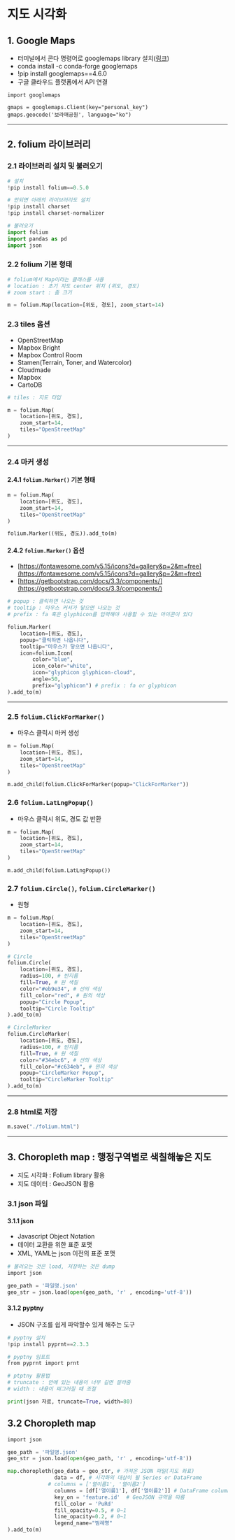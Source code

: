 지도 시각화
===

## 1. Google Maps
- 터미널에서 콘다 명령어로 googlemaps library 설치([링크](https://anaconda.org/conda-forge/googlemaps))
- conda install -c conda-forge googlemaps
- !pip install googlemaps==4.6.0
- 구글 클라우드 플랫폼에서 API 연결
```
import googlemaps  

gmaps = googlemaps.Client(key="personal_key")
gmaps.geocode('보라매공원', language="ko")  
```

___

## 2. folium 라이브러리
### 2.1 라이브러리 설치 및 불러오기
```python
# 설치
!pip install folium==0.5.0

# 안되면 아래의 라이브러리도 설치
!pip install charset 
!pip install charset-normalizer

# 불러오기
import folium
import pandas as pd 
import json 
```

### 2.2 folium 기본 형태
```python
# folium에서 Map이라는 클래스를 사용   
# location : 초기 지도 center 위치 (위도, 경도)    
# zoom start : 줌 크기   

m = folium.Map(location=[위도, 경도], zoom_start=14)
```

### 2.3 tiles 옵션
- OpenStreetMap   
- Mapbox Bright   
- Mapbox Control Room   
- Stamen(Terrain, Toner, and Watercolor)    
- Cloudmade    
- Mapbox    
- CartoDB      
```python
# tiles : 지도 타입

m = folium.Map(
    location=[위도, 경도], 
    zoom_start=14,
    tiles="OpenStreetMap"
)
```
___

### 2.4 마커 생성
#### 2.4.1 `folium.Marker()` 기본 형태
```python
m = folium.Map(
    location=[위도, 경도], 
    zoom_start=14,
    tiles="OpenStreetMap"
)

folium.Marker((위도, 경도)).add_to(m)
```
#### 2.4.2 `folium.Marker()` 옵션
- [https://fontawesome.com/v5.15/icons?d=gallery&p=2&m=free](https://fontawesome.com/v5.15/icons?d=gallery&p=2&m=free) 
- [https://getbootstrap.com/docs/3.3/components/](https://getbootstrap.com/docs/3.3/components/)
```python
# popup : 클릭하면 나오는 것
# tooltip : 마우스 커서가 닿으면 나오는 것
# prefix : fa 혹은 glyphicon를 입력해야 사용할 수 있는 아이콘이 있다

folium.Marker(
    location=[위도, 경도],
    popup="클릭하면 나옵니다",
    tooltip="마우스가 닿으면 나옵니다",
    icon=folium.Icon(
        color="blue",
        icon_color="white",
        icon="glyphicon glyphicon-cloud",
        angle=50, 
        prefix="glyphicon") # prefix : fa or glyphicon
).add_to(m)
```

___

### 2.5 `folium.ClickForMarker()`
- 마우스 클릭시 마커 생성
```python
m = folium.Map(
    location=[위도, 경도], 
    zoom_start=14,
    tiles="OpenStreetMap"
)

m.add_child(folium.ClickForMarker(popup="ClickForMarker"))
```

### 2.6 `folium.LatLngPopup()`
- 마우스 클릭시 위도, 경도 값 반환
```python
m = folium.Map(
    location=[위도, 경도], 
    zoom_start=14,
    tiles="OpenStreetMap"
)

m.add_child(folium.LatLngPopup())
```


### 2.7 `folium.Circle()`, `folium.CircleMarker()`
- 원형 
```python
m = folium.Map(
    location=[위도, 경도], 
    zoom_start=14,
    tiles="OpenStreetMap"
)

# Circle 
folium.Circle(
    location=[위도, 경도],
    radius=100, # 반지름
    fill=True, # 원 색칠
    color="#eb9e34", # 선의 색상
    fill_color="red", # 원의 색상
    popup="Circle Popup",
    tooltip="Circle Tooltip"
).add_to(m)

# CircleMarker
folium.CircleMarker(
    location=[위도, 경도],
    radius=100, # 반지름
    fill=True, # 원 색칠
    color="#34ebc6", # 선의 색상
    fill_color="#c634eb", # 원의 색상
    popup="CircleMarker Popup",
    tooltip="CircleMarker Tooltip"
).add_to(m)
```
___

### 2.8 html로 저장
```python
m.save("./folium.html")
```
___

## 3. Choropleth map : 행정구역별로 색칠해놓은 지도
- 지도 시각화 : Folium library 활용   
- 지도 데이터 : GeoJSON 활용   

### 3.1 json 파일
#### 3.1.1 json
- Javascript Object Notation   
- 데이터 교환을 위한 표준 포맷   
- XML, YAML는 json 이전의 표준 포맷   
```python
# 불러오는 것은 load, 저장하는 것은 dump
import json

geo_path = '파일명.json'
geo_str = json.load(open(geo_path, 'r' , encoding='utf-8'))
```

#### 3.1.2 pyptny
- JSON 구조를 쉽게 파악할수 있게 해주는 도구   
```python
# pyptny 설치
!pip install pyprnt==2.3.3

# pyptny 임포트
from pyprnt import prnt

# ptptny 활용법
# truncate : 안에 있는 내용이 너무 길면 잘라줌
# width : 내용이 찌그러질 때 조절

print(json 자료, truncate=True, width=80)
```

## 3.2 Choropleth map
```python
import json

geo_path = '파일명.json'
geo_str = json.load(open(geo_path, 'r' , encoding='utf-8'))

map.choropleth(geo_data = geo_str, # 가져온 JSON 파일(지도 좌표)
               data = df, # 시각화의 대상이 될 Series or DataFrame
             # columns = ['열이름1', '열이름2']
               columns = [df['열이름1'], df['열이름2']] # DataFrame columns (가져올 열이 인덱스 열일 때는 df.index)
               key_on = 'feature.id'  # GeoJSON 규약을 따름
               fill_color = 'PuRd' 
               fill_opacity=0.5, # 0~1 
               line_opacity=0.2, # 0~1 
               legend_name="범례명"    
).add_to(m)
```

